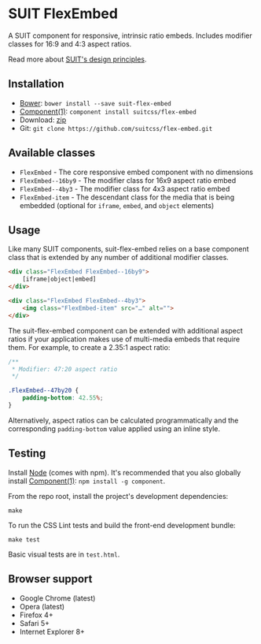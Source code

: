 # SUIT FlexEmbed

A SUIT component for responsive, intrinsic ratio embeds. Includes modifier
classes for 16:9 and 4:3 aspect ratios.

Read more about [SUIT's design principles](https://github.com/suitcss/suit/).

## Installation

* [Bower](http://bower.io/): `bower install --save suit-flex-embed`
* [Component(1)](http://component.io/): `component install suitcss/flex-embed`
* Download: [zip](https://github.com/suitcss/flex-embed/zipball/master)
* Git: `git clone https://github.com/suitcss/flex-embed.git`

## Available classes

* `FlexEmbed` - The core responsive embed component with no dimensions
* `FlexEmbed--16by9` - The modifier class for 16x9 aspect ratio embed
* `FlexEmbed--4by3` - The modifier class for 4x3 aspect ratio embed
* `FlexEmbed-item` - The descendant class for the media that is being embedded
  (optional for `iframe`, `embed`, and `object` elements)

## Usage

Like many SUIT components, suit-flex-embed relies on a base component class
that is extended by any number of additional modifier classes.

```html
<div class="FlexEmbed FlexEmbed--16by9">
    [iframe|object|embed]
</div>

<div class="FlexEmbed FlexEmbed--4by3">
    <img class="FlexEmbed-item" src="…" alt="">
</div>
```

The suit-flex-embed component can be extended with additional aspect ratios if your
application makes use of multi-media embeds that require them. For example, to
create a 2.35:1 aspect ratio:

```css
/**
 * Modifier: 47:20 aspect ratio
 */

.FlexEmbed--47by20 {
    padding-bottom: 42.55%;
}
```

Alternatively, aspect ratios can be calculated programmatically and the
corresponding `padding-bottom` value applied using an inline style.

## Testing

Install [Node](http://nodejs.org) (comes with npm). It's recommended that you
also globally install [Component(1)](http://component.io): `npm install -g
component`.

From the repo root, install the project's development dependencies:

```
make
```

To run the CSS Lint tests and build the front-end development bundle:

```
make test
```

Basic visual tests are in `test.html`.

## Browser support

* Google Chrome (latest)
* Opera (latest)
* Firefox 4+
* Safari 5+
* Internet Explorer 8+
